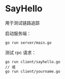 # SayHello

用于测试链路追踪

启动服务端：
```
go run server/main.go
```

测试 rpc 请求：
```
go run client/sayhello.go
// 或
go run client/yourname.go
```